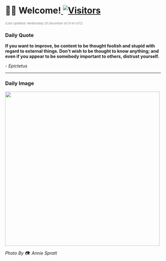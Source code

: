 <h1>👋🏽 Welcome!<a href="https://github.com/OmitNomis/"> <img src="https://visitor-badge.laobi.icu/badge?page_id=OmitNomis" alt="Visitors"></a></h1>

<i><p style="font-size: 0.6rem; color:gray">(Last Updated: Wednesday 25 December at 01:41 UTC)</p></i>

<h3> Daily Quote </h3>
<b><p>If you want to improve, be content to be thought foolish and stupid with regard to external things. Don&#39;t wish to be thought to know anything; and even if you appear to be somebody important to others, distrust yourself.</p></b>
<i><caption style="font-size: 0.8rem; color:gray;">- Epictetus</caption></i>


<hr>

<h3>Daily Image</h3>
<a href="https://images.unsplash.com/photo-1734515931651-a4960381c8b9?crop=entropy&cs=srgb&fm=jpg&ixid=M3w2MjM3MzF8MHwxfHJhbmRvbXx8fHx8fHx8fDE3MzUwOTA4NjF8&ixlib=rb-4.0.3&q=85" target="_blank"><img style="height:500px;" src=https://images.unsplash.com/photo-1734515931651-a4960381c8b9?crop=entropy&cs=srgb&fm=jpg&ixid=M3w2MjM3MzF8MHwxfHJhbmRvbXx8fHx8fHx8fDE3MzUwOTA4NjF8&ixlib=rb-4.0.3&q=85"/></a>

<i><caption style="font-size: 0.8rem; color:gray;"> Photo By 📷: Annie Spratt</caption></i>
